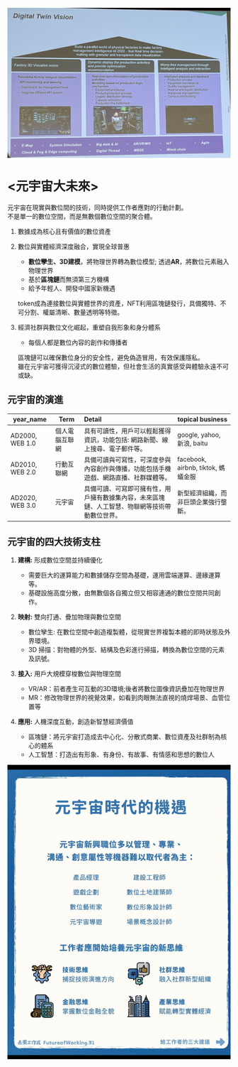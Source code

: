 ![](images/image30.png) 


# <元宇宙大未來>
元宇宙在現實與數位間的技術，同時提供工作者應對的行動計劃。  
不是單一的數位空間，而是無數個數位空間的聚合體。

1. 數據成為核心且有價值的數位資產

2. 數位與實體經濟深度融合，實現全球普惠  
    * **數位孿生、3D建模**，將物理世界轉為數位模型; 透過**AR**，將數位元素融入物理世界  
    * 基於**區塊鏈**而無須第三方機構  
    * 給予年輕人、開發中國家新機遇  
   
    token成為連接數位與實體世界的資產，NFT利用區塊鏈發行，具備獨特、不可分割、權屬清晰、數量透明等特徵。  
    
3. 經濟社群與數位文化崛起，重塑自我形象和身分體系  
    * 每個人都是數位內容的創作和傳播者   

    區塊鏈可以確保數位身分的安全性，避免偽造冒用，有效保護隱私。  
    雖在元宇宙可獲得沉浸式的數位體驗，但社會生活的真實感受與體驗永遠不可或缺。  
  
  
## 元宇宙的演進  

|year_name| Term | Detail | topical business |
|---|----|:---|----|
|AD2000, WEB 1.0| 個人電腦互聯網 | 具有可讀性，用戶可以輕鬆獲得資訊，功能包括: 網路新聞、線上搜尋、電子郵件等。 | google, yahoo, 新浪, baitu |
|AD2010, WEB 2.0| 行動互聯網 | 具備可讀與可寫性，可深度參與內容創作與傳播，功能包括手機遊戲、網路直播、社群媒體等。 | facebook, airbnb, tiktok, 螞蟻金服 |
|AD2020, WEB 3.0| 元宇宙 | 具備可讀、可寫即可擁有性，用戶擁有數據集內容，未來區塊鏈、人工智慧、物聯網等技術帶動數位世界。 | 新型經濟組織，而非巨頭企業強行壟斷。 |

  
## 元宇宙的四大技術支柱  

1. **建構:** 形成數位空間並持續優化
    * 需要巨大的運算能力和數據儲存空間為基礎，運用雲端運算、邊緣運算等。  
    * 基礎設施高度分散，由無數個各自獨立但又相容連通的數位空間共同創作。  
    

2. **映射:** 雙向打通、疊加物理與數位空間   
    * 數位孿生: 在數位空間中創造複製體，從現實世界複製本體的即時狀態及外界環境。   
    * 3D 掃描：對物體的外型、結構及色彩進行掃描，轉換為數位空間的元素及訊號。   


3. **接入:** 用戶大規模穿梭數位與物理空間   
    * VR/AR：前者產生可互動的3D環境;後者將數位圖像資訊疊加在物理世界  
    * MR：修改物理世界的視覺效果，如看到肉眼無法直視的燒焊場景、血管位置等  
    

4. **應用:** 人機深度互動，創造新智慧經濟價值    
    * 區塊鏈：將元宇宙打造成去中心化、分散式商業、數位資產及社群制為核心的體系   
    * 人工智慧：打造出有形象、有身份、有故事、有情感和思想的數位人   
    
    
    
![](images/image31.PNG) 






